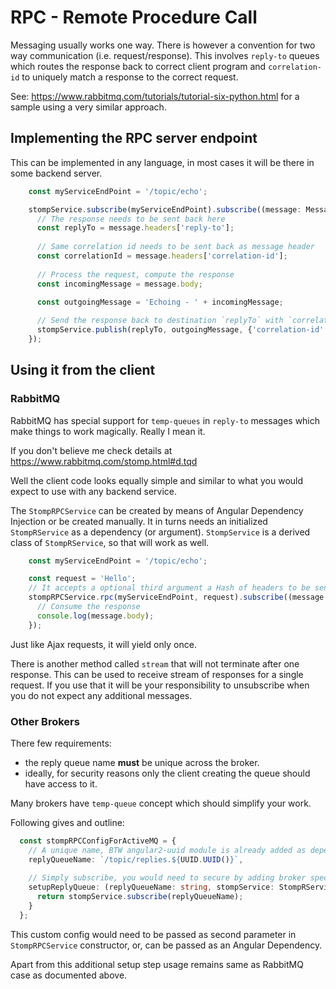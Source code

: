 # RPC - Remote Procedure Call

Messaging usually works one way.
There is however a convention for two way communication (i.e. request/response).
This involves `reply-to` queues which routes the response back to correct client program
and `correlation-id` to uniquely match a response to the correct request.

See: https://www.rabbitmq.com/tutorials/tutorial-six-python.html for a sample using
a very similar approach.

## Implementing the RPC server endpoint

This can be implemented in any language, in most cases it will be there in some backend server.

```typescript
    const myServiceEndPoint = '/topic/echo';

    stompService.subscribe(myServiceEndPoint).subscribe((message: Message) => {
      // The response needs to be sent back here
      const replyTo = message.headers['reply-to'];
      
      // Same correlation id needs to be sent back as message header
      const correlationId = message.headers['correlation-id'];
      
      // Process the request, compute the response
      const incomingMessage = message.body;

      const outgoingMessage = 'Echoing - ' + incomingMessage;
      
      // Send the response back to destination `replyTo` with `correlation-id` header
      stompService.publish(replyTo, outgoingMessage, {'correlation-id' : correlationId});
    });
```

## Using it from the client

### RabbitMQ

RabbitMQ has special support for `temp-queues` in `reply-to` messages
which make things to work magically. Really I mean it.

If you don't believe me check details at https://www.rabbitmq.com/stomp.html#d.tqd

Well the client code looks equally simple and similar to what you would expect
to use with any backend service.

The `StompRPCService` can be created by means of Angular Dependency Injection
or be created manually.
It in turns needs an initialized `StompRService` as
a dependency (or argument).
`StompService` is a derived class of `StompRService`, so that will work as well.

```typescript
    const myServiceEndPoint = '/topic/echo';

    const request = 'Hello';
    // It accepts a optional third argument a Hash of headers to be sent as part of the request
    stompRPCService.rpc(myServiceEndPoint, request).subscribe((message: Message) => {
      // Consume the response
      console.log(message.body);
    });
```

Just like Ajax requests, it will yield only once.

There is another method called `stream` that will not terminate after one response.
This can be used to receive stream of responses for a single request.
If you use that it will be your responsibility to unsubscribe when you do not expect
any additional messages.

### Other Brokers

There few requirements:

- the reply queue name **must** be unique across the broker.
- ideally, for security reasons only the client creating the queue should have access to it.

Many brokers have `temp-queue` concept which should simplify your work. 

Following gives and outline:

```typescript
  const stompRPCConfigForActiveMQ = {
    // A unique name, BTW angular2-uuid module is already added as dependency
    replyQueueName: `/topic/replies.${UUID.UUID()}`,
    
    // Simply subscribe, you would need to secure by adding broker specific options
    setupReplyQueue: (replyQueueName: string, stompService: StompRService) => {
      return stompService.subscribe(replyQueueName);
    }
  };
```

This custom config would need to be passed as second parameter in `StompRPCService`
constructor, or, can be passed as an Angular Dependency.

Apart from this additional setup step usage remains same as RabbitMQ case as documented above.
